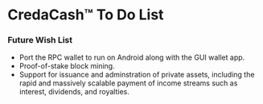 # CredaCash&trade; To Do List

<!--- NOTE: This file is in Markdown format, and is intended to be viewed in a Markdown viewer. -->

### Future Wish List

-	Port the RPC wallet to run on Android along with the GUI wallet app.
-	Proof-of-stake block mining.
-	Support for issuance and adminstration of private assets, including the rapid and massively scalable payment of income streams such as interest, dividends, and royalties.
